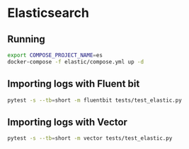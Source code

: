 # Elasticsearch

## Running

```bash
export COMPOSE_PROJECT_NAME=es
docker-compose -f elastic/compose.yml up -d
```

## Importing logs with Fluent bit

```bash
pytest -s --tb=short -m fluentbit tests/test_elastic.py
```

## Importing logs with Vector

```bash
pytest -s --tb=short -m vector tests/test_elastic.py
```
